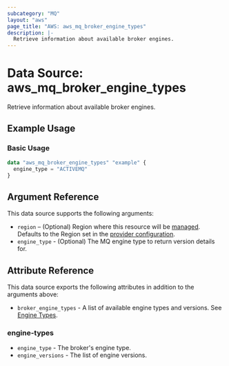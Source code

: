 ```yaml
---
subcategory: "MQ"
layout: "aws"
page_title: "AWS: aws_mq_broker_engine_types"
description: |-
  Retrieve information about available broker engines.
---
```


# Data Source: aws_mq_broker_engine_types

Retrieve information about available broker engines.

## Example Usage

### Basic Usage

```terraform
data "aws_mq_broker_engine_types" "example" {
  engine_type = "ACTIVEMQ"
}
```

## Argument Reference

This data source supports the following arguments:

* `region` – (Optional) Region where this resource will be [managed](https://docs.aws.amazon.com/general/latest/gr/rande.html#regional-endpoints). Defaults to the Region set in the [provider configuration](https://registry.terraform.io/providers/hashicorp/aws/latest/docs#aws-configuration-reference).
* `engine_type` - (Optional) The MQ engine type to return version details for.

## Attribute Reference

This data source exports the following attributes in addition to the arguments above:

* `broker_engine_types` - A list of available engine types and versions. See [Engine Types](#engine-types).

### engine-types

* `engine_type` - The broker's engine type.
* `engine_versions` - The list of engine versions.
